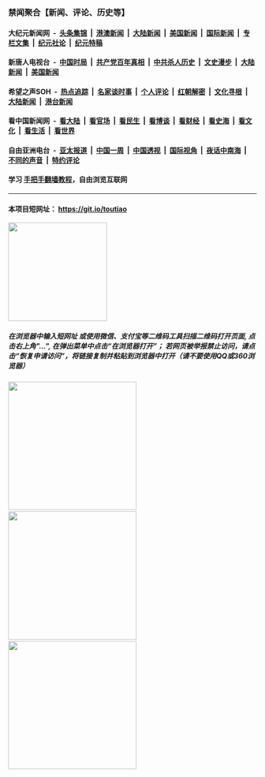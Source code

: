 ### 禁闻聚合【新闻、评论、历史等】

#### 大纪元新闻网 &nbsp;-&nbsp; [头条集锦](indexes/E头条集锦.md?t=02101702) &nbsp;|&nbsp; [港澳新闻](indexes/E港澳新闻.md?t=02101702)  &nbsp;|&nbsp; [大陆新闻](indexes/E大陆新闻.md?t=02101702) &nbsp;|&nbsp; [美国新闻](indexes/E美国新闻.md?t=02101702) &nbsp;|&nbsp; [国际新闻](indexes/E国际新闻.md?t=02101702) &nbsp;|&nbsp; [专栏文集](indexes/E专栏文集.md?t=02101702) &nbsp;|&nbsp; [纪元社论](indexes/E纪元社论.md?t=02101702) &nbsp;|&nbsp; [纪元特稿](indexes/E纪元特稿.md?t=02101702) 

#### 新唐人电视台 &nbsp;-&nbsp; [中国时局](indexes/N中国时局.md?t=02101702) &nbsp;|&nbsp; [共产党百年真相](indexes/N共产党百年真相.md?t=02101702) &nbsp;|&nbsp; [中共杀人历史](indexes/N中共杀人历史.md?t=02101702) &nbsp;|&nbsp; [文史漫步](indexes/N文史漫步.md?t=02101702) &nbsp;|&nbsp; [大陆新闻](indexes/N大陆新闻.md?t=02101702) &nbsp;|&nbsp; [美国新闻](indexes/N美国新闻.md?t=02101702)

#### 希望之声SOH &nbsp;-&nbsp; [热点追踪](indexes/H热点追踪.md?t=02101702) &nbsp;|&nbsp; [名家谈时事](indexes/H名家谈时事.md?t=02101702) &nbsp;|&nbsp; [个人评论](indexes/H个人评论.md?t=02101702)  &nbsp;|&nbsp; [红朝解密](indexes/H红朝解密.md?t=02101702) &nbsp;|&nbsp; [文化寻根](indexes/H文化寻根.md?t=02101702) &nbsp;|&nbsp; [大陆新闻](indexes/H大陆新闻.md?t=02101702) &nbsp;|&nbsp; [港台新闻](indexes/H港台新闻.md?t=02101702)

#### 看中国新闻网 &nbsp;-&nbsp; [看大陆](indexes/S看大陆.md?t=02101702) &nbsp;|&nbsp; [看官场](indexes/S看官场.md?t=02101702) &nbsp;|&nbsp; [看民生](indexes/S看民生.md?t=02101702)  &nbsp;|&nbsp; [看博谈](indexes/S看博谈.md?t=02101702) &nbsp;|&nbsp; [看财经](indexes/S看财经.md?t=02101702) &nbsp;|&nbsp; [看史海](indexes/S看史海.md?t=02101702) &nbsp;|&nbsp; [看文化](indexes/S看文化.md?t=02101702) &nbsp;|&nbsp; [看生活](indexes/S看生活.md?t=02101702) &nbsp;|&nbsp; [看世界](indexes/S看世界.md?t=02101702)

#### 自由亚洲电台 &nbsp;-&nbsp; [亚太报道](indexes/R亚太报道.md?t=02101702) &nbsp;|&nbsp; [中国一周](indexes/R中国一周.md?t=02101702) &nbsp;|&nbsp; [中国透视](indexes/R中国透视.md?t=02101702)  &nbsp;|&nbsp; [国际视角](indexes/R国际视角.md?t=02101702) &nbsp;|&nbsp; [夜话中南海](indexes/R夜话中南海.md?t=02101702) &nbsp;|&nbsp; [不同的声音](indexes/R不同的声音.md?t=02101702) &nbsp;|&nbsp; [特约评论](indexes/R特约评论.md?t=02101702)

#### 学习 [手把手翻墙教程](https://github.com/gfw-breaker/guides/wiki)，自由浏览互联网

----

#### 本项目短网址： https://git.io/toutiao
<img src="https://raw.githubusercontent.com/gfw-breaker/banned-news/master/scripts/img/qr.png" width="200px"/>  

##### 在浏览器中输入短网址 或使用微信、支付宝等二维码工具扫描二维码打开页面, 点击右上角"...", 在弹出菜单中点击“在浏览器打开”； 若网页被举报禁止访问，请点击“恢复申请访问”，将链接复制并粘贴到浏览器中打开（请不要使用QQ或360浏览器）

<img src="https://raw.githubusercontent.com/gfw-breaker/banned-news/master/scripts/img/1.png" width="260px"/> &nbsp; <img src="https://raw.githubusercontent.com/gfw-breaker/banned-news/master/scripts/img/2.png" width="260px"/> &nbsp; <img src="https://raw.githubusercontent.com/gfw-breaker/banned-news/master/scripts/img/3.png" width="260px"/>
